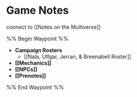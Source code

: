# Game Notes
connect to [[Notes on the Multiverse]]

%% Begin Waypoint %%
- **Campaign Rosters**
	- [[Nala, Ulfgar, Jerran, & Breenabell Roster]]
- **[[Mechanics]]**
- **[[NPCs]]**
- **[[Prenotes]]**

%% End Waypoint %%